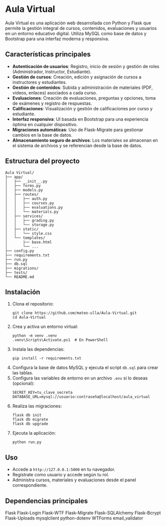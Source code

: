 # Aula Virtual

Aula Virtual es una aplicación web desarrollada con Python y Flask que permite la gestión integral de cursos, contenidos, evaluaciones y usuarios en un entorno educativo digital. Utiliza MySQL como base de datos y Bootstrap para una interfaz moderna y responsiva.

## Características principales

- **Autenticación de usuarios**: Registro, inicio de sesión y gestión de roles (Administrador, Instructor, Estudiante).
- **Gestión de cursos**: Creación, edición y asignación de cursos a instructores y estudiantes.
- **Gestión de contenidos**: Subida y administración de materiales (PDF, videos, enlaces) asociados a cada curso.
- **Evaluaciones**: Creación de evaluaciones, preguntas y opciones, toma de exámenes y registro de respuestas.
- **Calificaciones**: Visualización y gestión de calificaciones por curso y estudiante.
- **Interfaz responsiva**: UI basada en Bootstrap para una experiencia óptima en cualquier dispositivo.
- **Migraciones automáticas**: Uso de Flask-Migrate para gestionar cambios en la base de datos.
- **Almacenamiento seguro de archivos**: Los materiales se almacenan en el sistema de archivos y se referencian desde la base de datos.

## Estructura del proyecto

```
Aula Virtual/
├── app/
│   ├── __init__.py
│   ├── forms.py
│   ├── models.py
│   ├── routes/
│   │   ├── auth.py
│   │   ├── courses.py
│   │   ├── evaluations.py
│   │   └── materials.py
│   ├── services/
│   │   ├── grading.py
│   │   └── storage.py
│   ├── static/
│   │   └── style.css
│   └── templates/
│       ├── base.html
│       └── ...
├── config.py
├── requirements.txt
├── run.py
├── db.sql
├── migrations/
├── tests/
└── README.md
```

## Instalación

1. Clona el repositorio:
   ```
   git clone https://github.com/mateo-ulla/Aula-Virtual.git
   cd Aula-Virtual
   ```
2. Crea y activa un entorno virtual:
   ```
   python -m venv .venv
   .venv\Scripts\Activate.ps1  # En PowerShell
   ```
3. Instala las dependencias:
   ```
   pip install -r requirements.txt
   ```
4. Configura la base de datos MySQL y ejecuta el script `db.sql` para crear las tablas.
5. Configura las variables de entorno en un archivo `.env` si lo deseas (opcional):
   ```
   SECRET_KEY=tu_clave_secreta
   DATABASE_URL=mysql://usuario:contraseña@localhost/aula_virtual
   ```
6. Realiza las migraciones:
   ```
   flask db init
   flask db migrate
   flask db upgrade
   ```
7. Ejecuta la aplicación:
   ```
   python run.py
   ```

## Uso

- Accede a `http://127.0.0.1:5000` en tu navegador.
- Regístrate como usuario y accede según tu rol.
- Administra cursos, materiales y evaluaciones desde el panel correspondiente.

## Dependencias principales

Flask
Flask-Login
Flask-WTF
Flask-Migrate
Flask-SQLAlchemy
Flask-Bcrypt
Flask-Uploads
mysqlclient
python-dotenv
WTForms
email_validator
